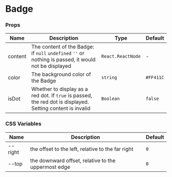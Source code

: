 # Badge

<code src="./demos/index.tsx"></code>

### Props

| Name    | Description                                                                                                                                                        | Type                                  | Default   |
| ------- | ------------------------------------------------------------------------------------------------------------------------------------------------------------------ | ------------------------------------- | --------- |
| content | The content of the Badge: if `null` `undefined` `''` or nothing is passed, it would not be displayed | `React.ReactNode` | -         |
| color   | The background color of the Badge                                                                                                                                  | `string`                              | `#FF411C` |
| isDot   | Whether to display as a red dot. If `true` is passed, the red dot is displayed. Setting content is invalid                         | `Boolean`            | `false` |

### CSS Variables

| Name    | Description                                         | Default |
| ------- | --------------------------------------------------- | ------- |
| --right | the offset to the left, relative to the far right   | `0`     |
| --top   | the downward offset, relative to the uppermost edge | `0`     |
